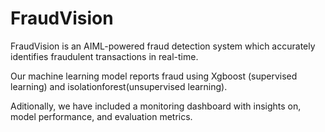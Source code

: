 # FraudVision

FraudVision is an AIML-powered fraud detection system which accurately identifies fraudulent transactions in real-time.

Our machine learning model reports fraud using Xgboost (supervised learning) and isolationforest(unsupervised learning).

Aditionally, we have included a monitoring dashboard with insights on, model performance, and evaluation metrics.
